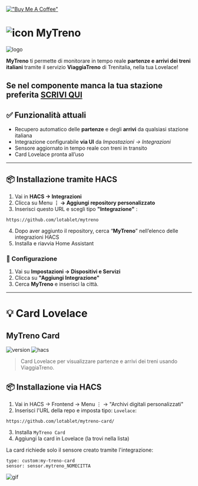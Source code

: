 [!["Buy Me A Coffee"](https://www.buymeacoffee.com/assets/img/custom_images/yellow_img.png)](https://www.buymeacoffee.com/lotablet)

# ![icon](https://github.com/lotablet/mytreno/blob/main/custom_components/mytreno/images/icon.png) MyTreno  
![logo](https://github.com/lotablet/mytreno/blob/main/custom_components/mytreno/images/logo.png)


**MyTreno** ti permette di monitorare in tempo reale **partenze e arrivi dei treni italiani** tramite il servizio **ViaggiaTreno** di Trenitalia, nella tua Lovelace!


Se nel componente manca la tua stazione preferita [SCRIVI QUI](https://github.com/lotablet/mytreno/issues/1)
---

## ✅ Funzionalità attuali

- Recupero automatico delle **partenze** e degli **arrivi** da qualsiasi stazione italiana
- Integrazione configurabile **via UI** da *Impostazioni → Integrazioni*
- Sensore aggiornato in tempo reale con treni in transito
- Card Lovelace pronta all’uso

---

## 📦 Installazione tramite HACS

1. Vai in **HACS → Integrazioni**
2. Clicca su Menu **⋮ → Aggiungi repository personalizzato**
3. Inserisci questo URL e scegli tipo **"Integrazione"** :
```
https://github.com/lotablet/mytreno
```


4. Dopo aver aggiunto il repository, cerca “**MyTreno**” nell’elenco delle integrazioni HACS
5. Installa e riavvia Home Assistant

### 🔧 Configurazione

1. Vai su **Impostazioni → Dispositivi e Servizi**
2. Clicca su **"Aggiungi Integrazione"**
3. Cerca **MyTreno** e inserisci la città.

---

# 💡 Card Lovelace 



## MyTreno Card

![version](https://img.shields.io/badge/version-1.0-blue)
![hacs](https://img.shields.io/badge/HACS-default-orange)

> Card Lovelace per visualizzare partenze e arrivi dei treni usando ViaggiaTreno.

## 📦 Installazione via HACS

1. Vai in HACS → Frontend → Menu ⋮ → "Archivi digitali personalizzati"
2. Inserisci l'URL della repo e imposta tipo: `Lovelace`:

```
https://github.com/lotablet/mytreno-card/
```


3. Installa `MyTreno Card`
4. Aggiungi la card in Lovelace (la trovi nella lista)

La card richiede solo il sensore creato tramite l'integrazione:
```
type: custom:my-treno-card
sensor: sensor.mytreno_NOMECITTA
```

![gif](https://github.com/lotablet/mytreno/blob/main/custom_components/mytreno/images/sample_card.gif)

